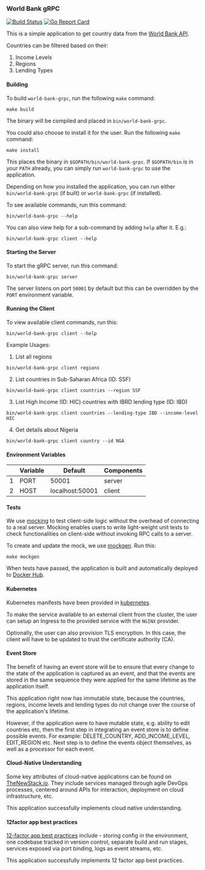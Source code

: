 ### World Bank gRPC

[![Build Status](https://travis-ci.com/eloyekunle/world-bank-grpc.svg?token=gE7ya6SNZs6o39nbGJAd&branch=master)](https://travis-ci.com/eloyekunle/world-bank-grpc)
[![Go Report Card](https://goreportcard.com/badge/github.com/eloyekunle/world-bank-grpc)](https://goreportcard.com/report/github.com/eloyekunle/world-bank-grpc)

This is a simple application to get country data from the [World Bank API](https://datahelpdesk.worldbank.org/knowledgebase/articles/889386-developer-information-overview).

Countries can be filtered based on their:

1. Income Levels
2. Regions
3. Lending Types

#### Building

To build `world-bank-grpc`, run the following `make` command:

```shell script
make build
```

The binary will be compiled and placed in `bin/world-bank-grpc`.

You could also choose to install it for the user. Run the following `make` command:

```shell script
make install
```

This places the binary in `$GOPATH/bin/world-bank-grpc`. If `$GOPATH/bin` is in your `PATH` already, you can simply run
`world-bank-grpc` to use the application.

Depending on how you installed the application, you can run either `bin/world-bank-grpc` (if built) or `world-bank-grpc` (if installed).

To see available commands, run this command:

```shell script
bin/world-bank-grpc --help
```

You can also view help for a sub-command by adding `help` after it. E.g.:

```shell script
bin/world-bank-grpc client --help
```

#### Starting the Server

To start the gRPC server, run this command:

```shell script
bin/world-bank-grpc server
```

The server listens on port `50001` by default but this can be overridden by the `PORT` environment variable.

#### Running the Client

To view available client commands, run this:

```shell script
bin/world-bank-grpc client --help
```

Example Usages:

1. List all regions

```shell script
bin/world-bank-grpc client regions
```

2. List countries in Sub-Saharan Africa (ID: SSF)

```shell script
bin/world-bank-grpc client countries --region SSF
```

3. List High Income (ID: HIC) countries with IBRD lending type (ID: IBD)

```shell script
bin/world-bank-grpc client countries --lending-type IBD --income-level HIC
```

4. Get details about Nigeria

```shell script
bin/world-bank-grpc client country --id NGA
```

#### Environment Variables

|     | Variable | Default         | Components |
| --- | -------- | --------------- | ---------- |
| 1   | PORT     | 50001           | server     |
| 2   | HOST     | localhost:50001 | client     |

#### Tests

We use [mocking](./pkg/mock_worldbank) to test client-side logic without the overhead of connecting to a real server.
Mocking enables users to write light-weight unit tests to check functionalities on client-side without invoking RPC calls to a server.

To create and update the mock, we use [mockgen](https://github.com/golang/mock#running-mockgen). Run this:

```shell script
make mockgen
```

When tests have passed, the application is built and automatically deployed to [Docker Hub](https://hub.docker.com/repository/docker/playmice/world-bank-grpc).

#### Kubernetes

Kubernetes manifests have been provided in [kubernetes](./kubernetes).

To make the service available to an external client
from the cluster, the user can setup an Ingress to the provided service with the `NGINX` provider.

Optionally, the user can also provision TLS encryption. In this case, the client will have to be updated to trust the
certificate authority (CA).

#### Event Store

The benefit of having an event store will be to ensure that every change to the state of the application is captured as an event,
and that the events are stored in the same sequence they were applied for the same lifetime as the application itself.

This application right now has immutable state, because the countries, regions, income levels and lending types do not
change over the course of the application's lifetime.

However, if the application were to have mutable state, e.g. ability to edit countries etc, then the first step in integrating
an event store is to define possible events. For example: DELETE_COUNTRY, ADD_INCOME_LEVEL, EDIT_REGION etc. Next step is to define
the events object themselves, as well as a processor for each event.

#### Cloud-Native Understanding

Some key attributes of cloud-native applications can be found on [TheNewStack.io](https://thenewstack.io/10-key-attributes-of-cloud-native-applications/).
They include services managed through agile DevOps processes, centered around APIs for interaction, deployment on cloud infrastructure, etc.

This application successfully implements cloud native understanding.

#### 12factor app best practices

[12-factor app best practices](https://12factor.net/) include - storing config in the environment, one codebase tracked
in version control, separate build and run stages, services exposed via port binding, logs as event streams, etc.

This application successfully implements 12 factor app best practices.
